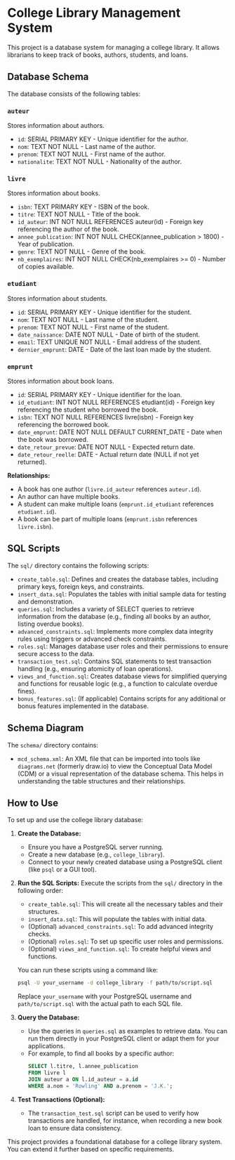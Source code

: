 # College Library Management System

This project is a database system for managing a college library. It allows librarians to keep track of books, authors, students, and loans.

## Database Schema

The database consists of the following tables:

### `auteur`

Stores information about authors.

- `id`: SERIAL PRIMARY KEY - Unique identifier for the author.
- `nom`: TEXT NOT NULL - Last name of the author.
- `prenom`: TEXT NOT NULL - First name of the author.
- `nationalite`: TEXT NOT NULL - Nationality of the author.

### `livre`

Stores information about books.

- `isbn`: TEXT PRIMARY KEY - ISBN of the book.
- `titre`: TEXT NOT NULL - Title of the book.
- `id_auteur`: INT NOT NULL REFERENCES auteur(id) - Foreign key referencing the author of the book.
- `annee_publication`: INT NOT NULL CHECK(annee_publication > 1800) - Year of publication.
- `genre`: TEXT NOT NULL - Genre of the book.
- `nb_exemplaires`: INT NOT NULL CHECK(nb_exemplaires >= 0) - Number of copies available.

### `etudiant`

Stores information about students.

- `id`: SERIAL PRIMARY KEY - Unique identifier for the student.
- `nom`: TEXT NOT NULL - Last name of the student.
- `prenom`: TEXT NOT NULL - First name of the student.
- `date_naissance`: DATE NOT NULL - Date of birth of the student.
- `email`: TEXT UNIQUE NOT NULL - Email address of the student.
- `dernier_emprunt`: DATE - Date of the last loan made by the student.

### `emprunt`

Stores information about book loans.

- `id`: SERIAL PRIMARY KEY - Unique identifier for the loan.
- `id_etudiant`: INT NOT NULL REFERENCES etudiant(id) - Foreign key referencing the student who borrowed the book.
- `isbn`: TEXT NOT NULL REFERENCES livre(isbn) - Foreign key referencing the borrowed book.
- `date_emprunt`: DATE NOT NULL DEFAULT CURRENT_DATE - Date when the book was borrowed.
- `date_retour_prevue`: DATE NOT NULL - Expected return date.
- `date_retour_reelle`: DATE - Actual return date (NULL if not yet returned).

**Relationships:**

- A book has one author (`livre.id_auteur` references `auteur.id`).
- An author can have multiple books.
- A student can make multiple loans (`emprunt.id_etudiant` references `etudiant.id`).
- A book can be part of multiple loans (`emprunt.isbn` references `livre.isbn`).

## SQL Scripts

The `sql/` directory contains the following scripts:

- `create_table.sql`: Defines and creates the database tables, including primary keys, foreign keys, and constraints.
- `insert_data.sql`: Populates the tables with initial sample data for testing and demonstration.
- `queries.sql`: Includes a variety of SELECT queries to retrieve information from the database (e.g., finding all books by an author, listing overdue books).
- `advanced_constraints.sql`: Implements more complex data integrity rules using triggers or advanced check constraints.
- `roles.sql`: Manages database user roles and their permissions to ensure secure access to the data.
- `transaction_test.sql`: Contains SQL statements to test transaction handling (e.g., ensuring atomicity of loan operations).
- `views_and_function.sql`: Creates database views for simplified querying and functions for reusable logic (e.g., a function to calculate overdue fines).
- `bonus_features.sql`: (If applicable) Contains scripts for any additional or bonus features implemented in the database.

## Schema Diagram

The `schema/` directory contains:

- `mcd_schema.xml`: An XML file that can be imported into tools like `diagrams.net` (formerly draw.io) to view the Conceptual Data Model (CDM) or a visual representation of the database schema. This helps in understanding the table structures and their relationships.

## How to Use

To set up and use the college library database:

1.  **Create the Database:**
    *   Ensure you have a PostgreSQL server running.
    *   Create a new database (e.g., `college_library`).
    *   Connect to your newly created database using a PostgreSQL client (like `psql` or a GUI tool).

2.  **Run the SQL Scripts:**
    Execute the scripts from the `sql/` directory in the following order:
    *   `create_table.sql`: This will create all the necessary tables and their structures.
    *   `insert_data.sql`: This will populate the tables with initial data.
    *   (Optional) `advanced_constraints.sql`: To add advanced integrity checks.
    *   (Optional) `roles.sql`: To set up specific user roles and permissions.
    *   (Optional) `views_and_function.sql`: To create helpful views and functions.

    You can run these scripts using a command like:
    ```bash
    psql -U your_username -d college_library -f path/to/script.sql
    ```
    Replace `your_username` with your PostgreSQL username and `path/to/script.sql` with the actual path to each SQL file.

3.  **Query the Database:**
    *   Use the queries in `queries.sql` as examples to retrieve data. You can run them directly in your PostgreSQL client or adapt them for your applications.
    *   For example, to find all books by a specific author:
        ```sql
        SELECT l.titre, l.annee_publication
        FROM livre l
        JOIN auteur a ON l.id_auteur = a.id
        WHERE a.nom = 'Rowling' AND a.prenom = 'J.K.';
        ```

4.  **Test Transactions (Optional):**
    *   The `transaction_test.sql` script can be used to verify how transactions are handled, for instance, when recording a new book loan to ensure data consistency.

This project provides a foundational database for a college library system. You can extend it further based on specific requirements.
